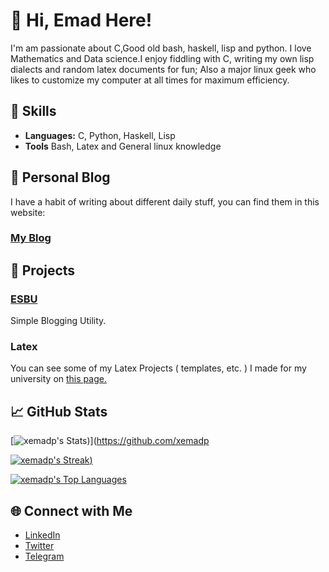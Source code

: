 # 👋 Hi, Emad Here!

I'm am passionate about C,Good old bash, haskell, lisp and python. I love Mathematics and Data science.I enjoy fiddling with C, writing my own lisp dialects and random latex documents for fun; Also a major linux geek who likes to customize my computer at all times for maximum efficiency.

## 💼 Skills

- **Languages:** C, Python, Haskell, Lisp
- **Tools** Bash, Latex and General linux knowledge

## 📖 Personal Blog
I have a habit of writing about different daily stuff, you can find them in this website:
### [My Blog](https://xemadp.github.io/blog)

## 🚀 Projects

### [ESBU](https://github.com/xemadp/esbu)
Simple Blogging Utility.

### Latex
You can see some of my Latex Projects ( templates, etc. ) I made for my university on [this page.](https://github.com/KNTU-awesome/latex-templates/)

## 📈 GitHub Stats

[![xemadp's Stats](https://github-readme-stats.vercel.app/api?username=xemadp&theme=gruvbox&show_icons=true&hide_border=false&count_private=true))](https://github.com/xemadp


[![xemadp's Streak](https://github-readme-streak-stats.herokuapp.com/?user=xemadp&theme=gruvbox&hide_border=false))](https://github.com/xemadp)


[![xemadp's Top Languages](https://github-readme-stats.vercel.app/api/top-langs/?username=xemadp&theme=gruvbox&show_icons=true&hide_border=false&layout=compact)](https://github.com/xemadp)

## 🌐 Connect with Me

- [LinkedIn](https://www.linkedin.com/in/emadpourhassani/)
- [Twitter](https://x.com/xemadp)
- [Telegram](https://t.me/xemadp)
